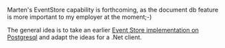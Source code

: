 <!--Title:Marten as Event Store-->
<!--Url:events-->

Marten's EventStore capability is forthcoming, as the document db feature is more important to my employer at the moment;-)

The general idea is to take an earlier [Event Store implementation on Postgresql](http://jeremydmiller.com/2014/10/22/building-an-eventstore-with-user-defined-projections-on-top-of-postgresql-and-node-js/) and adapt the ideas for a .Net client. 

